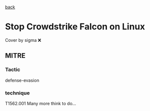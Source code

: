 [back](../index.md)
# Stop Crowdstrike Falcon on Linux
Cover by sigma :x: 
## MITRE
### Tactic
defense-evasion
### technique
T1562.001
Many more think to do...